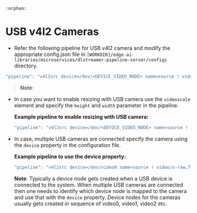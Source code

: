 ```{eval-rst}
:orphan:
```
# USB v4l2 Cameras

- Refer the following pipeline for USB v4l2 camera and modify the appropriate config.json file in `[WORKDIR]/edge-ai-libraries/microservices/dlstreamer-pipeline-server/configs` directory.

```javascript
"pipeline": "v4l2src device=/dev/<DEVICE_VIDEO_NODE> name=source ! video/x-raw,format=YUY2 ! videoconvert ! video/x-raw,format=BGR ! appsink name=destination"
```

>**Note**:

- In case you want to enable resizing with USB camera use the
  `videoscale` element and specify the `height` and `width`  parameter in the pipeline.

    **Example pipeline to enable resizing with USB camera:**

    ```javascript
    "pipeline": "v4l2src device=/dev/<DEVICE_VIDEO_NODE> name=source ! videoscale ! video/x-raw,format=YUY2,height=600,width=600 ! videoconvert ! video/x-raw,format=BGR ! appsink name=destination"
    ```

- In case, multiple USB cameras are connected specify the
  camera using the `device` property in the configuration file.

    **Example pipeline to use the device property:**

    ```javascript
    "pipeline": "v4l2src device=/dev/video0 name=source ! video/x-raw,format=YUY2 ! videoconvert ! video/x-raw,format=BGR ! appsink name=destination"
    ```

    **Note**: Typically a device node gets created when a USB device is connected to the system. When multiple USB cameras are connected then one needs to identify which device node is mapped to the camera and use that with the `device` property. Device nodes for the cameras usually gets created in sequence of video0, video1, video2 etc.
